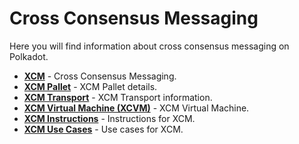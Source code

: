 # Cross Consensus Messaging

Here you will find information about cross consensus messaging on Polkadot.

<div class="grid cards" markdown>

- **[XCM](../learn-xcm.md)** - Cross Consensus Messaging.
- **[XCM Pallet](../learn-xcm-pallet.md)** - XCM Pallet details.
- **[XCM Transport](../learn-xcm-transport.md)** - XCM Transport information.
- **[XCM Virtual Machine (XCVM)](../learn-xcvm.md)** - XCM Virtual Machine.
- **[XCM Instructions](../learn-xcm-instructions.md)** - Instructions for XCM.
- **[XCM Use Cases](../learn-xcm-usecases.md)** - Use cases for XCM.

</div>